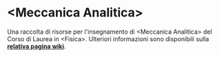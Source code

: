 # \<Meccanica Analitica\>

Una raccolta di risorse per l'insegnamento di \<Meccanica Analitica\> del Corso di
Laurea in \<Fisica\>. Ulteriori informazioni sono disponibili sulla
[**relativa pagina
wiki**](https://cartabinaria.students.cs.unibo.it/wiki/raccolte-di-risorse).
